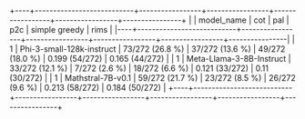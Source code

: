 +----+---------------------------+-----------------+-----------------+-----------------+-----------------+----------------+
|    | model_name                | cot             | pal             | p2c             | simple greedy   | rims           |
|----+---------------------------+-----------------+-----------------+-----------------+-----------------+----------------|
|  1 | Phi-3-small-128k-instruct | 73/272 (26.8 %) | 37/272 (13.6 %) | 49/272 (18.0 %) | 0.199 (54/272)  | 0.165 (44/272) |
|  1 | Meta-Llama-3-8B-Instruct  | 33/272 (12.1 %) | 7/272 (2.6 %)   | 18/272 (6.6 %)  | 0.121 (33/272)  | 0.11 (30/272)  |
|  1 | Mathstral-7B-v0.1         | 59/272 (21.7 %) | 23/272 (8.5 %)  | 26/272 (9.6 %)  | 0.213 (58/272)  | 0.184 (50/272) |
+----+---------------------------+-----------------+-----------------+-----------------+-----------------+----------------+